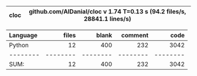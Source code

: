 cloc|github.com/AlDanial/cloc v 1.74  T=0.13 s (94.2 files/s, 28841.1 lines/s)
--- | ---

Language|files|blank|comment|code
:-------|-------:|-------:|-------:|-------:
Python|12|400|232|3042
--------|--------|--------|--------|--------
SUM:|12|400|232|3042
